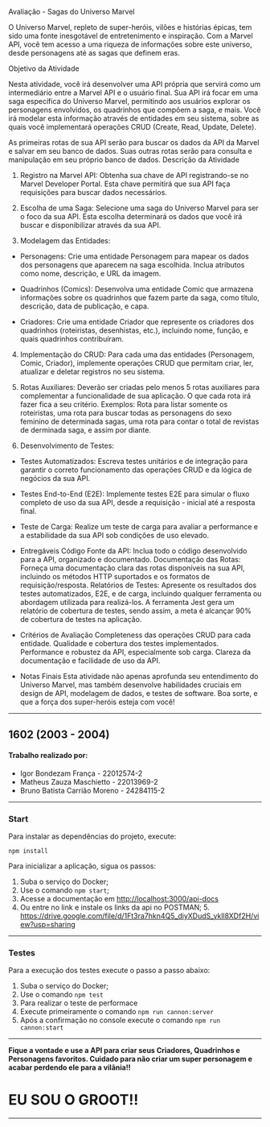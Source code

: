 Avaliação - Sagas do Universo Marvel

O Universo Marvel, repleto de super-heróis, vilões e histórias épicas, tem sido uma fonte inesgotável de entretenimento e inspiração. Com a Marvel API, você tem acesso a uma riqueza de informações sobre este universo, desde personagens até as sagas que definem eras.

Objetivo da Atividade

Nesta atividade, você irá desenvolver uma API própria que servirá como um intermediário entre a Marvel API e o usuário final. Sua API irá focar em uma saga específica do Universo Marvel, permitindo aos usuários explorar os personagens envolvidos, os quadrinhos que compõem a saga, e mais. Você irá modelar esta informação através de entidades em seu sistema, sobre as quais você implementará operações CRUD (Create, Read, Update, Delete).

As primeiras rotas de sua API serão para buscar os dados da API da Marvel e salvar em seu banco de dados. Suas outras rotas serão para consulta e manipulação em seu próprio banco de dados.
Descrição da Atividade

1. Registro na Marvel API: Obtenha sua chave de API registrando-se no Marvel Developer Portal. Esta chave permitirá que sua API faça requisições para buscar dados necessários.

2. Escolha de uma Saga: Selecione uma saga do Universo Marvel para ser o foco da sua API. Esta escolha determinará os dados que você irá buscar e disponibilizar através da sua API.

3. Modelagem das Entidades:
- Personagens: Crie uma entidade Personagem para mapear os dados dos personagens que aparecem na saga escolhida. Inclua atributos como nome, descrição, e URL da imagem.

- Quadrinhos (Comics): Desenvolva uma entidade Comic que armazena informações sobre os quadrinhos que fazem parte da saga, como título, descrição, data de publicação, e capa.

- Criadores: Crie uma entidade Criador que represente os criadores dos quadrinhos (roteiristas, desenhistas, etc.), incluindo nome, função, e quais quadrinhos contribuíram.

4. Implementação do CRUD: Para cada uma das entidades (Personagem, Comic, Criador), implemente operações CRUD que permitam criar, ler, atualizar e deletar registros no seu sistema.

5. Rotas Auxiliares: Deverão ser criadas pelo menos 5 rotas auxiliares para complementar a funcionalidade de sua aplicação. O que cada rota irá fazer fica a seu critério.
Exemplos: Rota para listar somente os roteiristas, uma rota para buscar todas as personagens do sexo feminino de determinada sagas, uma rota para contar o total de revistas de derminada saga, e assim por diante.

6. Desenvolvimento de Testes:
- Testes Automatizados: Escreva testes unitários e de integração para garantir o correto funcionamento das operações CRUD e da lógica de negócios da sua API.
- Testes End-to-End (E2E): Implemente testes E2E para simular o fluxo completo de uso da sua API, desde a requisição - inicial até a resposta final.
- Teste de Carga: Realize um teste de carga para avaliar a performance e a estabilidade da sua API sob condições de uso elevado.

- Entregáveis
Código Fonte da API: Inclua todo o código desenvolvido para a API, organizado e documentado.
Documentação das Rotas: Forneça uma documentação clara das rotas disponíveis na sua API, incluindo os métodos HTTP suportados e os formatos de requisição/resposta.
Relatórios de Testes: Apresente os resultados dos testes automatizados, E2E, e de carga, incluindo qualquer ferramenta ou abordagem utilizada para realizá-los.
A ferramenta Jest gera um relatório de cobertura de testes, sendo assim, a meta é alcançar 90% de cobertura de testes na aplicação.

- Critérios de Avaliação
Completeness das operações CRUD para cada entidade.
Qualidade e cobertura dos testes implementados.
Performance e robustez da API, especialmente sob carga.
Clareza da documentação e facilidade de uso da API.

- Notas Finais
Esta atividade não apenas aprofunda seu entendimento do Universo Marvel, mas também desenvolve habilidades cruciais em design de API, modelagem de dados, e testes de software. Boa sorte, e que a força dos super-heróis esteja com você!


---
1602 (2003 - 2004)
-

#### Trabalho realizado por:

- Igor Bondezam França - 22012574-2
- Matheus Zauza Maschietto - 22013969-2
- Bruno Batista Carrião Moreno - 24284115-2

---
### Start

Para instalar as dependências do projeto, execute:

`npm install`

Para inicializar a aplicação, sigua os passos:
1. Suba o serviço do Docker;
2. Use o comando `npm start`;
3. Acesse a documentação em [http://localhost:3000/api-docs]()
4. Ou entre no link e instale os links da api no POSTMAN;
   5. https://drive.google.com/file/d/1Ft3ra7hkn4Q5_diyXDudS_ykll8XDf2H/view?usp=sharing

---
### Testes

Para a execução dos testes execute o passo a passo abaixo:

1. Suba o serviço do Docker;
2. Use o comando `npm test`
3. Para realizar o teste de performace
4. Execute primeiramente o comando `npm run cannon:server`
5. Após a confirmação no console execute o comando `npm run cannon:start`

---

**Fique a vontade e use a API para criar seus Criadores, Quadrinhos e Personagens favoritos. Cuidado para não criar um super personagem e acabar perdendo ele para a vilãnia!!**

# EU SOU O GROOT!!

---